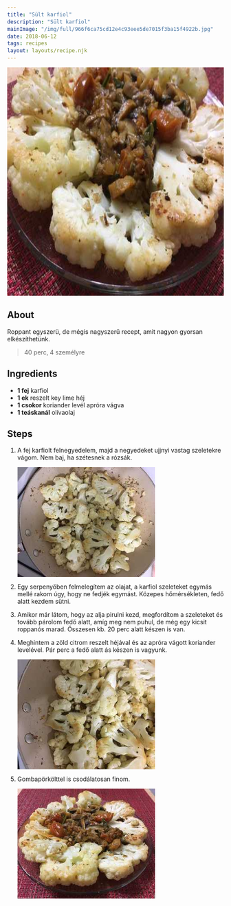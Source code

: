 ```yaml
---
title: "Sült karfiol"
description: "Sült karfiol"
mainImage: "/img/full/966f6ca75cd12e4c93eee5de7015f3ba15f4922b.jpg"
date: 2018-06-12
tags: recipes
layout: layouts/recipe.njk
---
```

                            
<p align="center"><a href="https://cookpad.com/hu/receptek/5157417-sult-karfiol" rel="Recipe source page"><img width="751" height="532" src="/img/full/966f6ca75cd12e4c93eee5de7015f3ba15f4922b.jpg"/></a></p>

## About
<p class="mb-sm">Roppant egyszerü, de mégis nagyszerű recept, amit nagyon gyorsan elkészíthetünk. </p>

> 40 perc, 4 személyre 

## Ingredients
* **1 fej** karfiol
* **1 ek** reszelt key lime héj
* **1 csokor** koriander levél apróra vágva
* **1 teáskanál** olívaolaj

## Steps

1. A fej karfiolt felnegyedelem, majd a negyedeket ujjnyi vastag szeletekre vágom. Nem baj, ha szétesnek a rózsák.
 
    <p><img width="320" height="256" align="left" src="/img/full/132ebac5c97d44324083daf14b41b685026b9454.jpg"/></p><div style="clear: both"/>

2. Egy serpenyőben felmelegítem az olajat, a karfiol szeleteket egymás mellé rakom úgy, hogy ne fedjék egymást. Közepes hőmérsékleten, fedő alatt kezdem sütni.
 
    <div style="clear: both"/>

3. Amikor már látom, hogy az alja pirulni kezd, megfordítom a szeleteket és tovább párolom fedő alatt, amíg meg nem puhul, de még egy kicsit roppanós marad. Összesen kb. 20 perc alatt készen is van.
 
    <div style="clear: both"/>

4. Meghintem a zöld citrom reszelt héjával és az apróra vágott koriander levelével. Pár perc a fedő alatt ás készen is vagyunk.
 
    <p><img width="320" height="256" align="left" src="/img/full/6dfcc6ff1f78168927efa73e90aa026ff1a35954.jpg"/></p><div style="clear: both"/>

5. Gombapörkölttel is csodálatosan finom.
 
    <p><img width="320" height="256" align="left" src="/img/full/97e26d64f4cf55d592d938d354136298fd634bb9.jpg"/></p><div style="clear: both"/>

